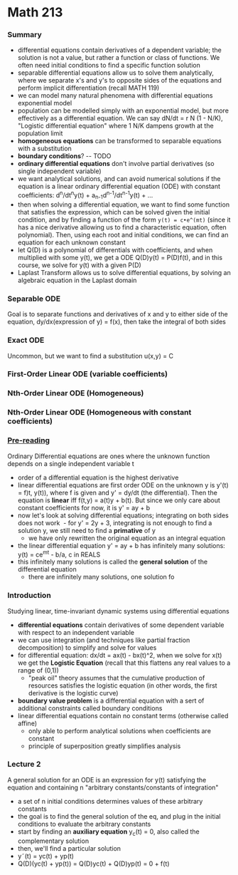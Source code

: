 # Math 213
### Summary
- differential equations contain derivatives of a dependent variable; the solution is not a value, but rather a function or class of functions. We often need initial conditions to find a specific function solution
- separable differential equations allow us to solve them analytically, where we separate x's and y's to opposite sides of the equations and perform implicit differentiation (recall MATH 119)
- we can model many natural phenomena with differential equations exponential model
- population can be modelled simply with an exponential model, but more effectively as a differential equation. We can say dN/dt = r N (1 - N/K), "Logistic differential equation" where 1 N/K dampens growth at the population limit
- **homogeneous equations** can be transformed to separable equations with a substitution
- **boundary conditions**? -- TODO
- **ordinary differential equations** don't involve partial derivatives (so single independent variable) 
- we want analytical solutions, and can avoid numerical solutions if the equation is a linear ordinary differential equation (ODE) with constant coefficients: d<sup>n</sup>/dt<sup>n</sup>y(t) + a<sub>n-1</sub>d<sup>n-1</sup>/dt<sup>n-1</sup>y(t) + ... 
- then when solving a differential equation, we want to find some function that satisfies the expression, which can be solved given the initial condition, and by finding a function of the form `y(t) = c•e^(mt)` (since it has a nice derivative allowing us to find a characteristic equation, often polynomial). Then, using each root and initial conditions, we can find an equation for each unknown constant 
- let Q(D) is a polynomial of differentials with coefficients, and when multiplied with some y(t), we get a ODE Q(D)y(t) = P(D)f(t), and in this course, we solve for y(t) with a given P(D)
- Laplast Transform allows us to solve differential equations, by solving an algebraic equation in the Laplast domain

### Separable ODE
Goal is to separate functions and derivatives of x and y to either side of the equation, dy/dx(expression of y) = f(x), then take the integral of both sides

### Exact ODE
Uncommon, but we want to find a substitution u(x,y) = C 

### First-Order Linear ODE (variable coefficients)

### Nth-Order Linear ODE (Homogeneous)

### Nth-Order Linear ODE (Homogeneous with constant coefficients)



### [Pre-reading](http://users.math.msu.edu/users/gnagy/teaching/ode.pdf)
Ordinary Differential equations are ones where the unknown function depends on a single independent variable t
- order of a differential equation is the highest derivative 
- linear differential equations are first order ODE on the unknown y is y'(t) = f)t, y(t)), where f is given and y' = dy/dt (the differential). Then the equation is **linear** iff f(t,y) = a(t)y + b(t). But since we only care about constant coefficients for now, it is y' = ay + b
- now let's look at solving differential equations; integrating on both sides does not work
  - for y' = 2y + 3, integrating is not enough to find a solution y, we still need to find a **primative** of y
  - we have only rewritten the original equation as an integral equation
- the linear differential equation y' = ay + b has infinitely many solutions: y(t) = ce<sup>mt</sup> - b/a, c in REALS
- this infinitely many solutions is called the **general solution** of the differential equation
  - there are infinitely many solutions, one solution fo

### Introduction
Studying linear, time-invariant dynamic systems using differential equations  
- **differential equations** contain derivatives of some dependent variable with respect to an independent variable
- we can use integration (and techniques like partial fraction decomposition) to simplify and solve for values
- for differential equation: dx/dt = ax(t) - bx(t)^2, when we solve for x(t) we get the **Logistic Equation** (recall that this flattens any real values to a range of (0,1))
  - "peak oil" theory assumes that the cumulative production of resources satisfies the logistic equation (in other words, the first derivative is the logistic curve)
- **boundary value problem** is a differential equation with a sert of additional constraints called boundary conditions
- linear differential equations contain no constant terms (otherwise called affine)
  - only able to perform analytical solutions when coefficients are constant
  - principle of superposition greatly simplifies analysis

### Lecture 2
A general solution for an ODE is an expression for y(t) satisfying the equation and containing n "arbitrary constants/constants of integration"
- a set of n initial conditions determines values of these arbitrary constants
- the goal is to find the general solution of the eq, and plug in the initial conditions to evaluate the arbitrary constants 
- start by finding an **auxiliary equation** y<sub>c</sub>(t) = 0, also called the complementary solution
- then, we'll find a particular solution
- y˜(t) = yc(t) + yp(t)
- Q(D)(yc(t) + yp(t)) = Q(D)yc(t) + Q(D)yp(t) = 0 + f(t)
